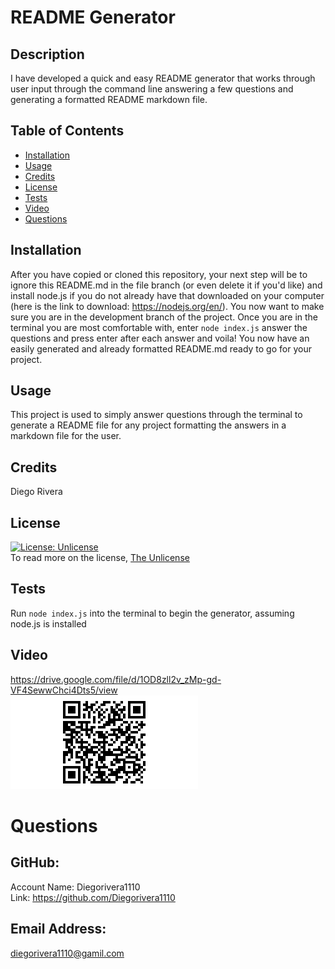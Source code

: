 # README Generator

  ## Description
  I have developed a quick and easy README generator that works through user input through the command line answering a few questions and generating a formatted README markdown file.

  ## Table of Contents
  - [Installation](#installation)
  - [Usage](#usage)
  - [Credits](#credits)
  - [License](#license)
  - [Tests](#tests)
  - [Video](#video)
  - [Questions](#questions)

  ## Installation
  After you have copied or cloned this repository, your next step will be to ignore this README.md in the file branch (or even delete it if you'd like) and install node.js if you do not already have that downloaded on your computer (here is the link to download: https://nodejs.org/en/). You now want to make sure you are in the development branch of the project. Once you are in the terminal you are most comfortable with, enter `node index.js` answer the questions and press enter after each answer and voila! You now have an easily generated and already formatted README.md ready to go for your project.

  ## Usage
  This project is used to simply answer questions through the terminal to generate a README file for any project formatting the answers in a markdown file for the user.

  ## Credits
  Diego Rivera

  ## License
  [![License: Unlicense](https://img.shields.io/badge/license-Unlicense-blue.svg)](http://unlicense.org/)<br />
  To read more on the license, [The Unlicense](http://unlicense.org/)

  ## Tests
   Run `node index.js` into the terminal to begin the generator, assuming node.js is installed

  ## Video
  https://drive.google.com/file/d/1OD8zll2v_zMp-gd-VF4SewwChci4Dts5/view  <br />
  ![QRCode](./sample-video/qr-code%20(1).png)

  
  # Questions

  ## GitHub: 
  Account Name: Diegorivera1110<br /> 
  Link: https://github.com/Diegorivera1110

  ## Email Address: 
  diegorivera1110@gamil.com


